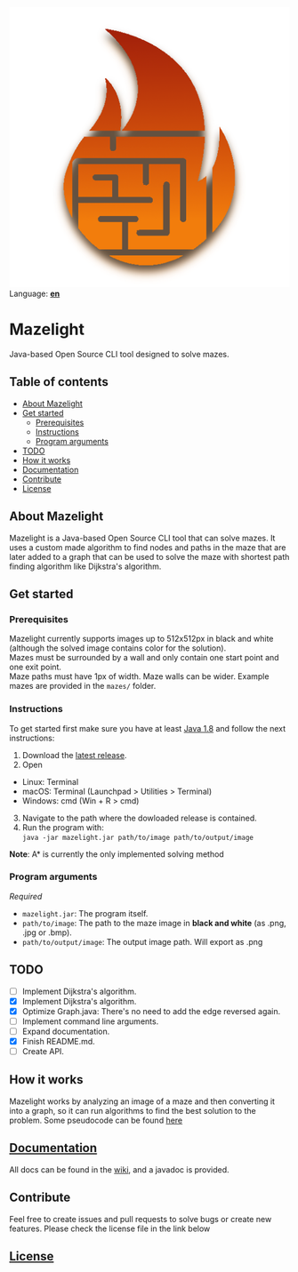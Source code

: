 
![Mazelight logo](https://github.com/SrGMC/mazelight/raw/master/logo.png)  
Language: **[en](https://github.com/SrGMC/mazelight/blob/master/README.md)**

# Mazelight
Java-based Open Source CLI tool designed to solve mazes.

## Table of contents
- [About Mazelight](#about)
- [Get started](#getstarted)
  - [Prerequisites](#prerequisites)
  - [Instructions](#instructions)
  - [Program arguments](#programarguments) 
- [TODO](#todo)
- [How it works](#howitworks)
- [Documentation](https://github.com/SrGMC/mazelight/blob/master/DOCUMENTATION.md)
- [Contribute](#contribute)
- [License](https://github.com/SrGMC/mazelight/blob/master/LICENSE)

<a name="about"></a>
## About Mazelight
Mazelight is a Java-based Open Source CLI tool that can solve mazes. It uses a custom made algorithm to find nodes and paths in the maze that are later added to a graph that can be used to solve the maze with shortest path finding algorithm like Dijkstra's algorithm.

<a name="getstarted"></a>
## Get started
<a name="prerequisites"></a>
### Prerequisites
Mazelight currently supports images up to 512x512px in black and white (although the solved image contains color for the solution).  
Mazes must be surrounded by a wall and only contain one start point and one exit point.  
Maze paths must have 1px of width. Maze walls can be wider.
Example mazes are provided in the `mazes/` folder.

<a name="instructions"></a>
### Instructions
To get started first make sure you have at least [Java 1.8](https://java.com/download) and follow the next instructions:

1. Download the [latest release](https://github.com/SrGMC/mazelight/releases).
2. Open
  - Linux: Terminal
  - macOS: Terminal (Launchpad > Utilities > Terminal)
  - Windows: cmd (Win + R > cmd)
3. Navigate to the path where the dowloaded release is contained.
4. Run the program with:  
   `java -jar mazelight.jar path/to/image path/to/output/image`

**Note**: A* is currently the only implemented solving method

<a name="programarguments"></a>
### Program arguments
*Required*

- `mazelight.jar`: The program itself.
- `path/to/image`: The path to the maze image in **black and white** (as .png, .jpg or .bmp).
- `path/to/output/image`: The output image path. Will export as .png

<a name="todo"></a>
## TODO

 - [ ] Implement Dijkstra's algorithm.
 - [x] Implement Dijkstra's algorithm.
 - [x] Optimize Graph.java: There's no need to add the edge reversed again.  
 - [ ] Implement command line arguments.
 - [ ] Expand documentation.
 - [x] Finish README.md.
 - [ ] Create API.

<a name="howitworks"></a>
## How it works
Mazelight works by analyzing an image of a maze and then converting it into a graph, so it can run algorithms to find the best solution to the problem.
Some pseudocode can be found [here](https://github.com/SrGMC/mazelight/wiki/Pseudocode)

## [Documentation](https://github.com/SrGMC/mazelight/wiki)
All docs can be found in the [wiki](https://github.com/SrGMC/mazelight/wiki), and a javadoc is provided.

<a name="contribute"></a>
## Contribute
Feel free to create issues and pull requests to solve bugs or create new features. Please check the license file in the link below  

## [License](https://github.com/SrGMC/mazelight/blob/master/LICENSE)
